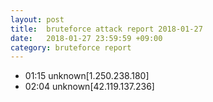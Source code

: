 ```yaml
---
layout: post
title:  bruteforce attack report 2018-01-27
date:   2018-01-27 23:59:59 +09:00
category: bruteforce report
---
```


* 01:15 unknown[1.250.238.180]
* 02:04 unknown[42.119.137.236]
